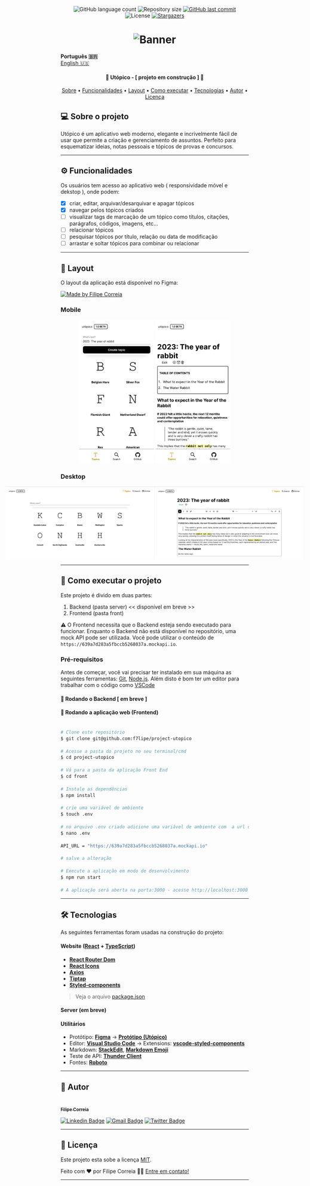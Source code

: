 
<p align="center">
  <img alt="GitHub language count" src="https://img.shields.io/github/languages/count/f7lipe/project-utopico?color=%2304D361">

  <img alt="Repository size" src="https://img.shields.io/github/repo-size/f7lipe/project-utopico">
  
  <a href="https://github.com/f7lipe/project-utopico/commits/master">
    <img alt="GitHub last commit" src="https://img.shields.io/github/last-commit/f7lipe/project-utopico">
  </a>
    
   <img alt="License" src="https://img.shields.io/badge/license-MIT-brightgreen">
   <a href="https://github.com/tgmarinho/f7lipe/project-utopico/stargazers">
    <img alt="Stargazers" src="https://img.shields.io/github/stars/f7lipe/project-utopico?style=social">
  </a> 
</p>
<h1 align="center">
    <img alt="Banner" title="#Banner" src="./assets/banner.png" />
</h1>

<strong>Português 🇧🇷</strong>
<br>
[English 🇺🇸](./README-en.md) 

<h4 align="center"> 
	🚧 Utópico - [ projeto em construção ] 🚧
</h4>

<p align="center">
 <a href="#-sobre-o-projeto">Sobre</a> •
 <a href="#-funcionalidades">Funcionalidades</a> •
 <a href="#-layout">Layout</a> • 
 <a href="#-como-executar-o-projeto">Como executar</a> • 
 <a href="#-tecnologias">Tecnologias</a> • 
 <a href="#-autor">Autor</a> • 
 <a href="#user-content--licença">Licença</a>
</p>


## 💻 Sobre o projeto

Utópico é um aplicativo web moderno, elegante e incrivelmente fácil de usar que permite a criação e gerenciamento de assuntos. Perfeito para esquematizar ideias, notas pessoais e tópicos de provas e concursos. 

---

## ⚙️ Funcionalidades

   Os usuários tem acesso ao aplicativo web ( responsividade móvel e dekstop ), onde podem:
  - [x] criar, editar, arquivar/desarquivar e apagar tópicos 
  - [x] navegar pelos tópicos criados 
  - [ ] visualizar tags de marcação de um tópico como títulos, citações, parágrafos, códigos, imagens, etc...
  - [ ] relacionar tópicos
  - [ ] pesquisar tópicos por título, relação ou data de modificação 
  - [ ] arrastar e soltar tópicos para combinar ou relacionar 

---

## 🎨 Layout

O layout da aplicação está disponível no Figma:

<a href="https://www.figma.com/file/1SxgOMojOB2zYT0Mdk28lB/Ecoleta?node-id=136%3A546">
  <img alt="Made by Filipe Correia" src="https://img.shields.io/badge/Acessar%20Layout%20-Figma-%2304D361">
</a>


### Mobile

<p align="center">
  <img alt="Topics" title="#Topics" src="./assets/topics-mobile.png" width="200px">

  <img alt="Topic View" title="#TopicView" src="./assets/topic-view-mobile.png" width="200px">
</p>

### Desktop

<p align="center" style="display: flex; align-items: flex-start; justify-content: center;">
  <img alt="Topics" title="#Topics" src="./assets/topics.png" width="400px">

  <img alt="Topic Editor" title="#TopicEditor" src="./assets/topic-editor.png" width="400px">
</p>

---

## 🚀 Como executar o projeto

Este projeto é divido em duas partes:
1. Backend (pasta server) << disponível em breve >>
2. Frontend (pasta front)

⚠️ O Frontend necessita que o Backend esteja sendo executado para funcionar. Enquanto o Backend não está disponível no repositório, uma mock API pode ser utilizada. Você pode utilizar o conteúdo de ```https://639a7d283a5fbccb5268037a.mockapi.io```. 

### Pré-requisitos

Antes de começar, você vai precisar ter instalado em sua máquina as seguintes ferramentas:
[Git](https://git-scm.com), [Node.js](https://nodejs.org/en/). 
Além disto é bom ter um editor para trabalhar com o código como [VSCode](https://code.visualstudio.com/)

#### 🎲 Rodando o Backend [ em breve ]


#### 🧭 Rodando a aplicação web (Frontend)

```bash

# Clone este repositório
$ git clone git@github.com:f7lipe/project-utopico

# Acesse a pasta do projeto no seu terminal/cmd
$ cd project-utopico

# Vá para a pasta da aplicação Front End
$ cd front

# Instale as dependências
$ npm install

# crie uma variável de ambiente
$ touch .env 

# no arquivo .env criado adicione uma variável de ambiente com  a url da API 
$ nano .env 

API_URL = "https://639a7d283a5fbccb5268037a.mockapi.io"

# salve a alteração

# Execute a aplicação em modo de desenvolvimento
$ npm run start

# A aplicação será aberta na porta:3000 - acesse http://localhost:3000

```

---

## 🛠 Tecnologias

As seguintes ferramentas foram usadas na construção do projeto:

#### **Website**  ([React](https://reactjs.org/)  +  [TypeScript](https://www.typescriptlang.org/))

-   **[React Router Dom](https://github.com/ReactTraining/react-router/tree/master/packages/react-router-dom)**
-   **[React Icons](https://react-icons.github.io/react-icons/)**
-   **[Axios](https://github.com/axios/axios)**
-   **[Tiptap](https://tiptap.dev)**
-   **[Styled-components](https://styled-components.com/)**

> Veja o arquivo  [package.json](https://github.com/f7lipe/project-utopico/blob/master/front/package.json)

####  **Server (em breve)**  


#### [](https://github.com/tgmarinho/Ecoleta#utilit%C3%A1rios)**Utilitários**

-   Protótipo:  **[Figma](https://www.figma.com/)**  →  **[Protótipo (Utópico)](https://www.figma.com/file/afIgOzHkQDdTvsEokD2lbV/Project-Ut%C3%B3pico?node-id=0%3A1&t=xVvOkXc2JO8UWHuw-1)**
-   Editor:  **[Visual Studio Code](https://code.visualstudio.com/)**  → Extensions:  **[vscode-styled-components](https://marketplace.visualstudio.com/items?itemName=styled-components.vscode-styled-components)**
-   Markdown:  **[StackEdit](https://stackedit.io/)**,  **[Markdown Emoji](https://gist.github.com/rxaviers/7360908)**
-   Teste de API:  **[Thunder Client](https://marketplace.visualstudio.com/items?itemName=rangav.vscode-thunder-client)**
-   Fontes: **[Roboto](https://fonts.google.com/specimen/Roboto)**
---



## 🦸 Autor

<a href="https://github.com/f7lipe">
 <img style="border-radius: 50%;" src="https://avatars.githubusercontent.com/u/16584058?v=4" width="100px;" alt=""/>
 <br />
 <sub><b>Filipe Correia</b></sub></a>
 <br />

[![Linkedin Badge](https://img.shields.io/badge/-Filipe-blue?style=flat-square&logo=Linkedin&logoColor=white&link=https://www.linkedin.com/in/f7lipe/)](https://www.linkedin.com/in/f7lipe/) 
[![Gmail Badge](https://img.shields.io/badge/-email-c14438?style=flat-square&logo=Gmail&logoColor=white&link=mailto:filipe.rcs@icloud.com)](mailto:filipe.rcs@icloud.com)
[![Twitter Badge](https://img.shields.io/badge/-@f7lipe-1ca0f1?style=flat-square&labelColor=1ca0f1&logo=twitter&logoColor=white&link=https://twitter.com/f7lipe)](https://twitter.com/f7lipe) 

---

## 📝 Licença

Este projeto esta sobe a licença [MIT](./LICENSE).

Feito com ❤️ por Filipe Correia 👋🏽 [Entre em contato!](https://www.linkedin.com/in/f7lipe/)

---
